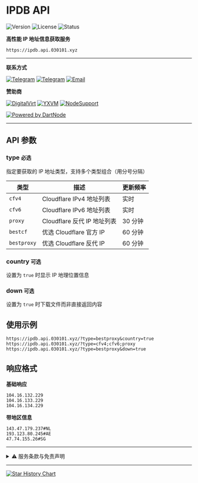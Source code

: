 # IPDB API

![Version](https://img.shields.io/badge/version-2.0-blue.svg)
![License](https://img.shields.io/badge/license-MIT-green.svg)
![Status](https://img.shields.io/badge/status-active-brightgreen.svg)

**高性能 IP 地址信息获取服务**

`https://ipdb.api.030101.xyz`

---

**联系方式**

[![Telegram](https://img.shields.io/badge/群聊-HeroCore-blue?logo=telegram&logoColor=white)](https://t.me/HeroCore) 
[![Telegram](https://img.shields.io/badge/频道-HeroMsg-blue?logo=telegram&logoColor=white)](https://t.me/HeroMsg)
[![Email](https://img.shields.io/badge/邮箱-联系我们-red?logo=gmail&logoColor=white)](mailto:admin@030101.xyz)

**赞助商**

[![DigitalVirt](https://img.shields.io/badge/DigitalVirt-云服务-4CAF50?logo=digitalocean&logoColor=white)](https://digitalvirt.com/)
[![YXVM](https://img.shields.io/badge/YXVM-云服务-2196F3?logo=microsoft-azure&logoColor=white)](https://yxvm.com/)
[![NodeSupport](https://img.shields.io/badge/NodeSupport-技术支持-FF9800?logo=node.js&logoColor=white)](https://github.com/NodeSeekDev/NodeSupport)

[![Powered by DartNode](https://dartnode.com/branding/DN-Open-Source-sm.png)](https://dartnode.com "Powered by DartNode - Free VPS for Open Source")

---

## API 参数

### type `必选`

指定要获取的 IP 地址类型，支持多个类型组合（用分号分隔）

| 类型 | 描述 | 更新频率 |
|------|------|----------|
| `cfv4` | Cloudflare IPv4 地址列表 | 实时 |
| `cfv6` | Cloudflare IPv6 地址列表 | 实时 |
| `proxy` | Cloudflare 反代 IP 地址列表 | 30 分钟 |
| `bestcf` | 优选 Cloudflare 官方 IP | 60 分钟 |
| `bestproxy` | 优选 Cloudflare 反代 IP | 60 分钟 |

### country `可选`

设置为 `true` 时显示 IP 地理位置信息

### down `可选` 

设置为 `true` 时下载文件而非直接返回内容

## 使用示例

```
https://ipdb.api.030101.xyz/?type=bestproxy&country=true
https://ipdb.api.030101.xyz/?type=cfv4;cfv6;proxy
https://ipdb.api.030101.xyz/?type=bestproxy&down=true
```

## 响应格式

**基础响应**
```
104.16.132.229
104.16.133.229  
104.16.134.229
```

**带地区信息**
```
143.47.179.237#NL
193.123.80.245#AE
47.74.155.26#SG
```

---

<details>
<summary>⚠️ 服务条款与免责声明</summary>

### 使用限制
- 本服务仅面向非大陆地区用户
- 大陆地区用户使用需自行承担相关法律风险
- 禁止将服务用于违法、攻击等恶意行为

### 数据说明
- 数据来源于互联网公开资源和开放数据库
- 我们努力确保数据准确性，但不做绝对保证
- 不同数据源的更新频率可能存在差异
- 用户应自行判断数据的适用性

### 责任限制
- 不承担因使用服务导致的任何直接或间接损失
- 不保证服务始终可用，可能因维护等原因中断
- 不对用户违反当地法规的行为承担责任
- 建议用户定期备份重要数据

**使用本服务即表示您已阅读并同意遵守本条款**

</details>

---

[![Star History Chart](https://api.star-history.com/svg?repos=ymyuuu/IPDB&type=Date)](https://star-history.com/#ymyuuu/IPDB&Date)
